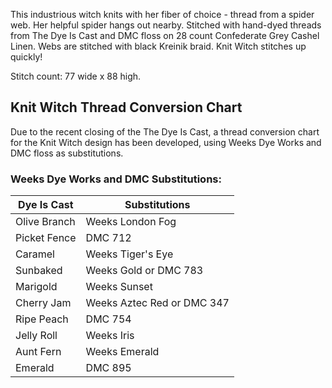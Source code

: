 This industrious witch knits with her fiber of choice - thread from a spider web. Her helpful spider hangs out nearby. Stitched with hand-dyed threads from The Dye Is Cast and DMC floss on 28 count Confederate Grey Cashel Linen. Webs are stitched with black Kreinik braid. Knit Witch stitches up quickly!

Stitch count: 77 wide x 88 high.

## Knit Witch Thread Conversion Chart
Due to the recent closing of the The Dye Is Cast, a thread conversion chart for the Knit Witch design has been developed, using Weeks Dye Works and DMC floss as substitutions.

### Weeks Dye Works and DMC Substitutions:
|Dye Is Cast|Substitutions
|---|---
|Olive Branch|Weeks London Fog
|Picket Fence|DMC 712
|Caramel|Weeks Tiger's Eye
|Sunbaked|Weeks Gold or DMC 783
|Marigold|Weeks Sunset
|Cherry Jam|Weeks Aztec Red or DMC 347
|Ripe Peach|DMC 754
|Jelly Roll|Weeks Iris
|Aunt Fern|Weeks Emerald
|Emerald|DMC 895
